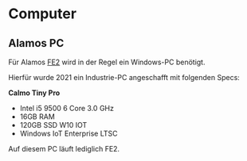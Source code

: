 # Computer

## Alamos PC
Für Alamos [FE2](../Komponenten/FE2.md) wird in der Regel ein Windows-PC benötigt.

Hierfür wurde 2021 ein Industrie-PC angeschafft mit folgenden Specs:

**Calmo Tiny Pro** 

* Intel i5 9500 6 Core 3.0 GHz
* 16GB RAM
* 120GB SSD W10 IOT
* Windows IoT Enterprise LTSC

Auf diesem PC läuft lediglich FE2.
